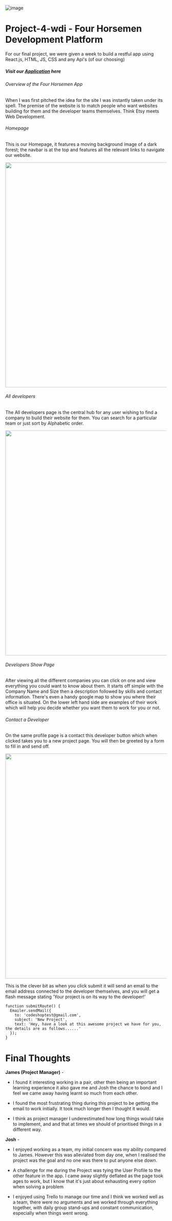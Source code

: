 ![image](https://ga-dash.s3.amazonaws.com/production/assets/logo-9f88ae6c9c3871690e33280fcf557f33.png)

# Project-4-wdi - Four Horsemen Development Platform
For our final project, we were given a week to build a restful app using React.js, HTML, JS, CSS and any Api's (of our choosing)

##### Visit our [Application](https://four-horsemen-platform.herokuapp.com) here

###### Overview of the Four Horsemen App
When I was first pitched the idea for the site I was instantly taken under its spell. The premise of the website is to match people who want websites building for them and the developer teams themselves. Think Etsy meets Web Development.

###### Homepage
This is our Homepage, it features a moving background image of a dark forest; the navbar is at the top and features all the relevant links to navigate our website.

<img src="https://imgur.com/WGfYaqU.jpg" width="700">

###### All developers

The All developers page is the central hub for any user wishing to find a company to build their website for them. You can search for a particular team or just sort by Alphabetic order.

<img src="https://imgur.com/Gt5xGdN.jpg" width="700">

###### Developers Show Page

After viewing all the different companies you can click on one and view everything you could want to know about them. It starts off simple with the Company Name and Size then a description followed by skills and contact information.
There's even a handy google map to show you where their office is situated. On the lower left hand side are examples of their work which will help you decide whether you want them to work for you or not.

###### Contact a Developer

On the same profile page is a contact this developer button which when clicked takes you to a new project page. You will then be greeted by a form to fill in and send off.

<img src="https://imgur.com/WSt1eLT.jpg" width="700">

This is the clever bit as when you click submit it will send an email to the email address connected to the developer themselves, and you will get a flash message stating 'Your project is on its way to the developer!'

```
function submitRoute() {
  Emailer.sendMail({
    to: 'codeshoptest@gmail.com',
    subject: 'New Project',
    text: 'Hey, have a look at this awesome project we have for you, the details are as follows......'
  });
}
```

# Final Thoughts

<b>James (Project Manager)</b> -

- I found it interesting working in a pair, other then being an important learning experience it also gave me and Josh the chance to bond and I feel we came away having learnt so much from each other.

- I found the most frustrating thing during this project to be getting the email to work initially. It took much longer then I thought it would.

- I think as project manager I underestimated how long things would take to implement, and and that at times we should of prioritised things in a different way.

<b>Josh</b> -

- I enjoyed working as a team, my initial concern was my ability compared to James. However this was alleviated from day one, when I realised the project was the goal and no one was there to put anyone else down.

- A challenge for me during the Project was tying the User Profile to the other feature in the app. I came away slightly deflated as the page took ages to work, but I know that it's just about exhausting every option when solving a problem

- I enjoyed using Trello to manage our time and I think we worked well as a team, there were no arguments and we worked through everything together, with daily group stand-ups and constant communication, especially when things went wrong.
